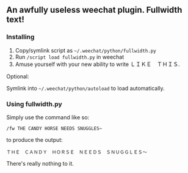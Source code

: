 An awfully useless weechat plugin. Fullwidth text!
-----------

### Installing

1. Copy/symlink script as `~/.weechat/python/fullwidth.py`
3. Run `/script load fullwidth.py` in weechat
4. Amuse yourself with your new ability to write ＬＩＫＥ　ＴＨＩＳ.

Optional:

Symlink into `~/.weechat/python/autoload` to load automatically.

### Using fullwidth.py

Simply use the command like so:

    /fw THE CANDY HORSE NEEDS SNUGGLES~

 to produce the output:
 
    ＴＨＥ　ＣＡＮＤＹ　ＨＯＲＳＥ　ＮＥＥＤＳ　ＳＮＵＧＧＬＥＳ～
    
There's really nothing to it.
